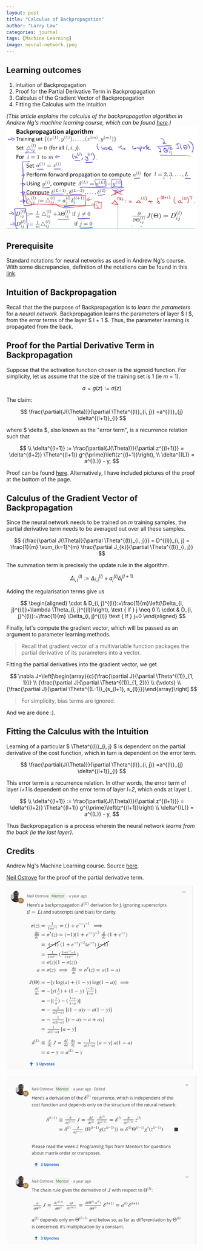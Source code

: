 ```yaml
---
layout: post
title: "Calculus of Backpropagation"
author: "Larry Law"
categories: journal
tags: [Machine Learning]
image: neural-network.jpeg
---
```

## Learning outcomes
1. Intuition of Backpropagation
2. Proof for the Partial Derivative Term in Backpropagation
3. Calculus of the Gradient Vector of Backpropagation
4. Fitting the Calculus with the Intuition

<!-- Disclaimer that this explains Andrew Ng's course -->
_(This article explains the calculus of the backpropagation algorithm in Andrew Ng's machine learning course, which can be found [here](https://www.coursera.org/learn/machine-learning).)_
![Andrew Ng's course: Backpropagation Algorithm](/assets/img/backpropagation-algo.png)

## Prerequisite
Standard notations for neural networks as used in Andrew Ng's course. With some discrepancies, definition of the notations can be found in this [link](https://cs230.stanford.edu/files/Notation.pdf).

## Intuition of Backpropagation
Recall that the the purpose of Backpropagation is to _learn the parameters_ for a _neural network._ Backpropagation learns the parameters of layer \$ l \$, from the error terms of the layer \$ l + 1 \$. Thus, the parameter learning is propagated from the back.

## Proof for the Partial Derivative Term in Backpropagation
Suppose that the activation function chosen is the sigmoid function.
For simplicity, let us assume that the size of the training set is 1 (ie _m_ = 1).

$$
a = g(z) := \sigma(z)
$$

The claim: 

$$
\frac{\partial{J(\Theta)}}{\partial \Theta^{(l)}_{i, j}} =a^{(l)}_{j} \delta^{(l+1)}_{i}
$$

where \$ \delta \$, also known as the "error term", is a recurrence relation such that

$$
\\ \delta^{(l+1)} := \frac{\partial{J(\Theta)}}{\partial z^{(l+1)}} = \delta^{(l+2)} \Theta^{(l+1)} g^{\prime}\left(z^{(l+1)}\right),
\\ \delta^{(L)} = a^{(L)} - y,
$$

Proof can be found [here](https://www.coursera.org/learn/machine-learning/discussions/weeks/5/threads/MVwN-LpLEeiBxhK7qjbMkg). Alternatively, I have included pictures of the proof at the bottom of the page.

## Calculus of the Gradient Vector of Backpropagation
Since the neural network needs to be trained on _m_ training samples, the partial derivative term needs to be averaged out over all these samples.

$$
{\frac{\partial J(\Theta)}{\partial \Theta^{(l)}_{i, j}}} 
= D^{(l)}_{i, j}
= \frac{1}{m} \sum_{k=1}^{m} \frac{\partial J_{k}}{\partial \Theta^{(l)}_{i, j}}
$$

The summation term is precisely the update rule in the algorithm.

$$
\Delta_{i, j}^{(l)}:=\Delta_{i, j}^{(l)}+a_{j}^{(l)} \delta_{i}^{(l+1)} 
$$

Adding the regularisation terms give us


$$
\begin{aligned} \cdot & D_{i, j}^{(l)}:=\frac{1}{m}\left(\Delta_{i, j}^{(l)}+\lambda \Theta_{i, j}^{(l)}\right), \text { if } j \neq 0 \\ \cdot & D_{i, j}^{(l)}:=\frac{1}{m} \Delta_{i, j}^{(l)} \text { lf } j=0 \end{aligned}
$$

Finally, let's compute the gradient vector, which will be passed as an argument to parameter learning methods.

> Recall that gradient vector of a multivariable function packages the partial derivative of its parameters into a vector.

Fitting the partial derivatives into the gradient vector, we get

$$
\nabla J=\left[\begin{array}{c}{\frac{\partial J}{\partial \Theta^{(1)}_{1, 1}}} \\ {\frac{\partial J}{\partial \Theta^{(1)}_{1, 2}}} \\ {\vdots} \\ {\frac{\partial J}{\partial \Theta^{(L-1)}_{s_{l+1}, s_{l}}}}\end{array}\right]
$$

> For simplicity, bias terms are ignored.

And we are done :).

## Fitting the Calculus with the Intuition

Learning of a particular \$ \Theta^{(l)}_{i, j} \$ is dependent on the partial derivative of the cost function, which in turn is dependent on the error term.

$$
\frac{\partial{J(\Theta)}}{\partial \Theta^{(l)}_{i, j}} =a^{(l)}_{j} \delta^{(l+1)}_{i}
$$

This error term is a recurrence relation. In other words, the error term of layer _l+1_ is dependent on the error term of layer _l+2_, which ends at layer _L_.

$$
\\ \delta^{(l+1)} := \frac{\partial{J(\Theta)}}{\partial z^{(l+1)}} = \delta^{(l+2)} \Theta^{(l+1)} g^{\prime}\left(z^{(l+1)}\right)
\\ \delta^{(L)} = a^{(L)} - y,
$$

Thus Backpropagation is a process wherein the neural network _learns from the back (ie the last layer)._

## Credits
Andrew Ng's Machine Learning course. Source [here](https://www.coursera.org/learn/machine-learning).

[Neil Ostrove](https://www.linkedin.com/in/neilostrove) for the proof of the partial derivative term.

![Back propagation proof 1](/assets/img/backpropagation-proof-1.png)

![Back propagation proof 2](/assets/img/backpropagation-proof-2.png)
